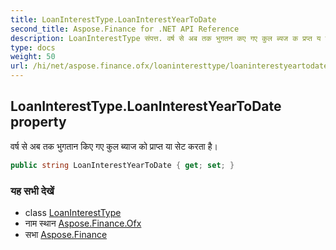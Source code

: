 ```yaml
---
title: LoanInterestType.LoanInterestYearToDate
second_title: Aspose.Finance for .NET API Reference
description: LoanInterestType संपत्त. वर्ष से अब तक भुगतन कए गए कुल ब्यज क प्रप्त य सेट करत है
type: docs
weight: 50
url: /hi/net/aspose.finance.ofx/loaninteresttype/loaninterestyeartodate/
---
```

## LoanInterestType.LoanInterestYearToDate property

वर्ष से अब तक भुगतान किए गए कुल ब्याज को प्राप्त या सेट करता है।

```csharp
public string LoanInterestYearToDate { get; set; }
```

### यह सभी देखें

* class [LoanInterestType](../)
* नाम स्थान [Aspose.Finance.Ofx](../../loaninteresttype/)
* सभा [Aspose.Finance](../../../)


